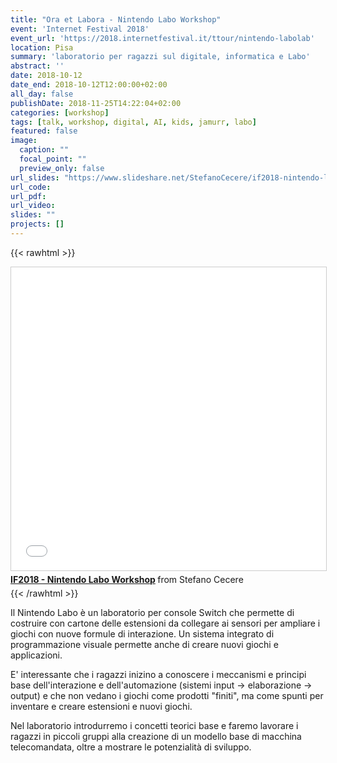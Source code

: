 ```yaml
---
title: "Ora et Labora - Nintendo Labo Workshop"
event: 'Internet Festival 2018'
event_url: 'https://2018.internetfestival.it/ttour/nintendo-labolab'
location: Pisa
summary: 'laboratorio per ragazzi sul digitale, informatica e Labo'
abstract: ''
date: 2018-10-12
date_end: 2018-10-12T12:00:00+02:00
all_day: false
publishDate: 2018-11-25T14:22:04+02:00
categories: [workshop]
tags: [talk, workshop, digital, AI, kids, jamurr, labo]
featured: false
image:
  caption: ""
  focal_point: ""
  preview_only: false
url_slides: "https://www.slideshare.net/StefanoCecere/if2018-nintendo-labo-workshop"
url_code:
url_pdf:
url_video:
slides: ""
projects: []
---
```


{{< rawhtml >}}
<iframe src="//www.slideshare.net/slideshow/embed_code/key/I5fBtHurPSeCBh" width="595" height="485" frameborder="0" marginwidth="0" marginheight="0" scrolling="no" style="border:1px solid #CCC; border-width:1px; margin-bottom:5px; max-width: 100%;" allowfullscreen> </iframe> <div style="margin-bottom:5px"> <strong> <a href="//www.slideshare.net/StefanoCecere/if2018-nintendo-labo-workshop" title="IF2018 - Nintendo Labo Workshop" target="_blank">IF2018 - Nintendo Labo Workshop</a> </strong> from Stefano Cecere</div>
{{< /rawhtml >}}

Il Nintendo Labo è un laboratorio per console Switch che permette di costruire con cartone delle estensioni da collegare ai sensori per ampliare i giochi con nuove formule di interazione. Un sistema integrato di programmazione visuale permette anche di creare nuovi giochi e applicazioni.

E' interessante che i ragazzi inizino a conoscere i meccanismi e principi base  dell'interazione e dell'automazione (sistemi input -> elaborazione -> output) e che non vedano i giochi come prodotti "finiti", ma come spunti per inventare e creare estensioni e nuovi giochi.

Nel laboratorio introdurremo i concetti teorici base e faremo lavorare i ragazzi in piccoli gruppi alla creazione di un modello base di macchina telecomandata, oltre a mostrare le potenzialità di sviluppo.
